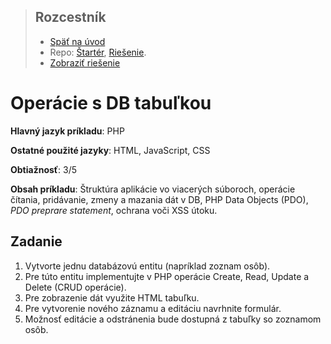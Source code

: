 <div class="hidden">

> ## Rozcestník
> - [Späť na úvod](../../README.md)
> - Repo: [Štartér](/../../tree/main/php/crud), [Riešenie](/../../tree/solution/php/crud).
> - [Zobraziť riešenie](riesenie.md)
</div>

# Operácie s DB tabuľkou 
<div class="info"> 

**Hlavný jazyk príkladu**: PHP

**Ostatné použité jazyky**: HTML, JavaScript, CSS

**Obtiažnosť**: 3/5

**Obsah príkladu**: Štruktúra aplikácie vo viacerých súboroch, operácie čítania, pridávanie, zmeny a mazania dát v DB, PHP Data Objects (PDO), *PDO preprare statement*, ochrana voči XSS útoku.
</div>

## Zadanie

1. Vytvorte jednu databázovú entitu (napríklad zoznam osôb). 
2. Pre túto entitu implementujte v PHP operácie Create, Read, Update a Delete (CRUD operácie).
3. Pre zobrazenie dát využite HTML tabuľku. 
4. Pre vytvorenie nového záznamu a editáciu navrhnite formulár. 
5. Možnosť editácie a odstránenia bude dostupná z tabuľky so zoznamom osôb.